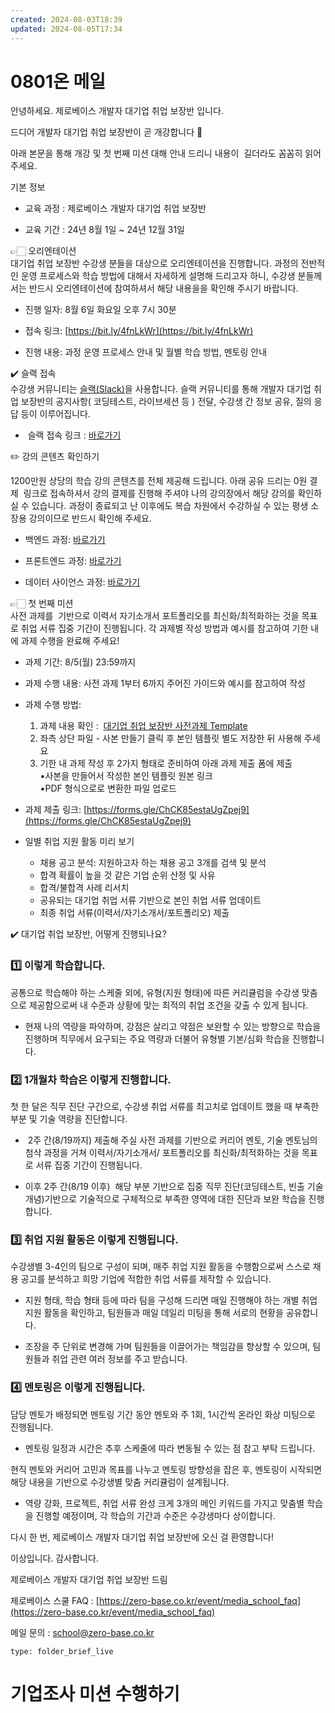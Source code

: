 ```yaml
---
created: 2024-08-03T18:39
updated: 2024-08-05T17:34
---
```

# 0801온 메일

안녕하세요. 제로베이스 개발자 대기업 취업 보장반 입니다. 

드디어 개발자 대기업 취업 보장반이 곧 개강합니다 🎉 

아래 본문을 통해 개강 및 첫 번째 미션 대해 안내 드리니 내용이  길더라도 꼼꼼히 읽어주세요.

  

기본 정보 

- 교육 과정 : 제로베이스 개발자 대기업 취업 보장반
    
- 교육 기간 : 24년 8월 1일 ~ 24년 12월 31일 
    

  

👉🏻 오리엔테이션  
대기업 취업 보장반 수강생 분들을 대상으로 오리엔테이션을 진행합니다. 과정의 전반적인 운영 프로세스와 학습 방법에 대해서 자세하게 설명해 드리고자 하니, 수강생 분들께서는 반드시 오리엔테이션에 참여하셔서 해당 내용을을 확인해 주시기 바랍니다.  
  

- 진행 일자: 8월 6일 화요일 오후 7시 30분
    
- 접속 링크: [https://bit.ly/4fnLkWr](https://bit.ly/4fnLkWr)
    
- 진행 내용: 과정 운영 프로세스 안내 및 월별 학습 방법, 멘토링 안내 
    

  

✔️ 슬랙 접속  
수강생 커뮤니티는 [슬랙(Slack)](https://slack.com/intl/ko-kr/)을 사용합니다. 슬랙 커뮤니티를 통해 개발자 대기업 취업 보장반의 공지사항( 코딩테스트, 라이브세션 등 ) 전달, 수강생 간 정보 공유, 질의 응답 등이 이루어집니다.  
  

-  슬랙 접속 링크 : [바로가기](https://join.slack.com/t/w1722401545-gkg290922/shared_invite/zt-2nrbd9hpf-DDgXVBHJtbfNAquGXZ9wbA)
    
  

✏️ 강의 콘텐츠 확인하기

1200만원 상당의 학습 강의 콘텐츠를 전체 제공해 드립니다. 아래 공유 드리는 0원 결제  링크로 접속하셔서 강의 결제를 진행해 주셔야 나의 강의장에서 해당 강의를 확인하실 수 있습니다. 과정이 종료되고 난 이후에도 복습 차원에서 수강하실 수 있는 평생 소장용 강의이므로 반드시 확인해 주세요.


- 백엔드 과정: [바로가기](https://zero-base.co.kr/category_dev_camp/undefined/purchase/273812)
    
- 프론트엔드 과정: [바로가기](https://zero-base.co.kr/category_dev_camp/undefined/purchase/273811)
    
- 데이터 사이언스 과정: [바로가기](https://zero-base.co.kr/category_data_camp/undefined/purchase/273813)
    


👉🏻 첫 번째 미션  
사전 과제를  기반으로 이력서 자기소개서 포트폴리오를 최신화/최적화하는 것을 목표로 취업 서류 집중 기간이 진행됩니다. 각 과제별 작성 방법과 예시를 참고하여 기한 내에 과제 수행을 완료해 주세요!

- 과제 기간: 8/5(월) 23:59까지
    
- 과제 수행 내용: 사전 과제 1부터 6까지 주어진 가이드와 예시를 참고하여 작성 
    
- 과제 수행 방법:  
    1. 과제 내용 확인 :  [대기업 취업 보장반 사전과제 Template](https://docs.google.com/spreadsheets/d/1qMuX1AR0B4OAdpAm21UAZoktbDaGSZ-Jgz8uyOqlL8E/edit?gid=349807531#gid=349807531)  
    2. 좌측 상단 파일 - 사본 만들기 클릭 후 본인 템플릿 별도 저장한 뒤 사용해 주세요  
    3. 기한 내 과제 작성 후 2가지 형태로 준비하여 아래 과제 제출 폼에 제출  
    ▪️사본을 만들어서 작성한 본인 템플릿 원본 링크  
    ▪️PDF 형식으로로 변환한 파일 업로드
    
- 과제 제출 링크: [https://forms.gle/ChCK85estaUgZpej9](https://forms.gle/ChCK85estaUgZpej9)
    
- 일별 취업 지원 활동 미리 보기  
    - 채용 공고 분석: 지원하고자 하는 채용 공고 3개를 검색 및 분석  
    - 합격 확률이 높을 것 같은 기업 순위 산정 및 사유  
    - 합격/불합격 사례 리서치  
    - 공유되는 대기업 취업 서류 기반으로 본인 취업 서류 업데이트  
    - 최종 취업 서류(이력서/자기소개서/포트폴리오) 제출
    
  

✔️ 대기업 취업 보장반, 어떻게 진행되나요?

### 1️⃣ 이렇게 학습합니다.

공통으로 학습해야 하는 스케줄 외에, 유형(지원 형태)에 따른 커리큘럼을 수강생 맞춤으로 제공함으로써 내 수준과 상황에 맞는 최적의 취업 조건을 갖출 수 있게 됩니다.

- 현재 나의 역량을 파악하며, 강점은 살리고 약점은 보완할 수 있는 방향으로 학습을 진행하며 직무에서 요구되는 주요 역량과 더불어 유형별 기본/심화 학습을 진행합니다.
    

 

### 2️⃣ 1개월차 학습은 이렇게 진행합니다.

첫 한 달은 직무 진단 구간으로, 수강생 취업 서류를 최고치로 업데이트 했을 때 부족한 부분 및 기술 역량을 진단합니다.

-  2주 간(8/19까지) 제출해 주실 사전 과제를 기반으로 커리어 멘토, 기술 멘토님의 첨삭 과정을 거쳐 이력서/자기소개서/ 포트폴리오를 최신화/최적화하는 것을 목표로 서류 집중 기간이 진행됩니다.  
    
- 이후 2주 간(8/19 이후)  해당 부분 기반으로 집중 직무 진단(코딩테스트, 빈출 기술 개념)기반으로 기술적으로 구체적으로 부족한 영역에 대한 진단과 보완 학습을 진행합니다.
    



### 3️⃣ 취업 지원 활동은 이렇게 진행됩니다.

수강생별 3-4인의 팀으로 구성이 되며, 매주 취업 지원 활동을 수행함으로써 스스로 채용 공고를 분석하고 희망 기업에 적합한 취업 서류를 제작할 수 있습니다.

- 지원 형태, 학습 형태 등에 따라 팀을 구성해 드리면 매일 진행해야 하는 개별 취업 지원 활동을 확인하고, 팀원들과 매일 데일리 미팅을 통해 서로의 현황을 공유합니다.
    
- 조장을 주 단위로 변경해 가며 팀원들을 이끌어가는 책임감을 향상할 수 있으며, 팀원들과 취업 관련 여러 정보를 주고 받습니다.
    

  

### 4️⃣ 멘토링은 이렇게 진행됩니다.

담당 멘토가 배정되면 멘토링 기간 동안 멘토와 주 1회, 1시간씩 온라인 화상 미팅으로 진행됩니다.

* 멘토링 일정과 시간은 추후 스케줄에 따라 변동될 수 있는 점 참고 부탁 드립니다.

현직 멘토와 커리어 고민과 목표를 나누고 멘토링 방향성을 잡은 후, 멘토링이 시작되면 해당 내용을 기반으로 수강생별 맞춤 커리큘럼이 설계됩니다. 

- 역량 강화, 프로젝트, 취업 서류 완성 크게 3개의 메인 키워드를 가지고 맞춤별 학습을 진행할 예정이며, 각 학습의 기간과 수준은 수강생마다 상이합니다. 
    
  

다시 한 번, 제로베이스 개발자 대기업 취업 보장반에 오신 걸 환영합니다!


이상입니다. 감사합니다.

제로베이스 개발자 대기업 취업 보장반 드림

  

  

  

제로베이스 스쿨 FAQ : [https://zero-base.co.kr/event/media_school_faq](https://zero-base.co.kr/event/media_school_faq)

메일 문의 : [school@zero-base.co.kr](mailto:school@zero-base.co.kr)
 
```ccard
type: folder_brief_live
```

# 기업조사 미션 수행하기
